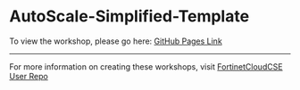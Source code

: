 
# AutoScale-Simplified-Template

To view the workshop, please go here: [GitHub Pages Link](https://fortinetcloudcse.github.io/Autoscale-Simplified-Template/)

---

For more information on creating these workshops, visit [FortinetCloudCSE User Repo](https://fortinetcloudcse.github.io/UserRepo/)
